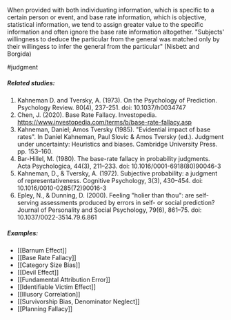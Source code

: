 When provided with both individuating information, which is specific to a certain person or event, and base rate information, which is objective, statistical information, we tend to assign greater value to the specific information and often ignore the base rate information altogether. "Subjects' willingness to deduce the particular from the general was matched only by their willingess to infer the general from the particular" (Nisbett and Borgida) 

#judgment 

##### Related studies: 

1. Kahneman D. and Tversky, A. (1973). On the Psychology of Prediction. Psychology Review. 80(4), 237-251. doi: 10.1037/h0034747
3. Chen, J. (2020). Base Rate Fallacy. Investopedia. https://www.investopedia.com/terms/b/base-rate-fallacy.asp
4. Kahneman, Daniel; Amos Tversky (1985). "Evidential impact of base rates". In Daniel Kahneman, Paul Slovic & Amos Tversky (ed.). Judgment under uncertainty: Heuristics and biases. Cambridge University Press. pp. 153–160.
5. Bar-Hillel, M. (1980). The base-rate fallacy in probability judgments. Acta Psychologica, 44(3), 211–233. doi: 10.1016/0001-6918(80)90046-3
8. Kahneman, D., & Tversky, A. (1972). Subjective probability: a judgment of representativeness. Cognitive Psychology, 3(3), 430–454. doi: 10.1016/0010-0285(72)90016-3
12. Epley, N., & Dunning, D. (2000). Feeling "holier than thou": are self-serving assessments produced by errors in self- or social prediction? Journal of Personality and Social Psychology, 79(6), 861–75. doi: 10.1037/0022-3514.79.6.861

##### Examples: 

- [[Barnum Effect]] 
- [[Base Rate Fallacy]] 
- [[Category Size Bias]] 
- [[Devil Effect]] 
- [[Fundamental Attribution Error]] 
- [[Identifiable Victim Effect]]
- [[Illusory Correlation]]
- [[Survivorship Bias, Denominator Neglect]] 
- [[Planning Fallacy]] 